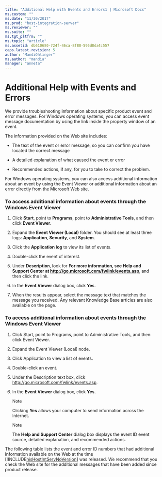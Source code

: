 ```yaml
---
title: "Additional Help with Events and Errors1 | Microsoft Docs"
ms.custom: ""
ms.date: "11/30/2017"
ms.prod: "host-integration-server"
ms.reviewer: ""
ms.suite: ""
ms.tgt_pltfrm: ""
ms.topic: "article"
ms.assetid: db610680-724f-46ca-8f88-595d8da4c557
caps.latest.revision: 5
author: "MandiOhlinger"
ms.author: "mandia"
manager: "anneta"
---
```

# Additional Help with Events and Errors
We provide troubleshooting information about specific product event and error messages. For Windows operating systems, you can access event message documentation by using the link inside the property window of an event. 
  
 The information provided on the Web site includes:  
  
-   The text of the event or error message, so you can confirm you have located the correct message  
  
-   A detailed explanation of what caused the event or error  
  
-   Recommended actions, if any, for you to take to correct the problem.  
  
 For Windows operating systems, you can also access additional information about an event by using the Event Viewer or additional information about an error directly from the Microsoft Web site.  
  
### To access additional information about events through the Windows Event Viewer  
  
1.  Click **Start**, point to **Programs**, point to **Administrative Tools**, and then click **Event Viewer**.  
  
2.  Expand the **Event Viewer (Local)** folder. You should see at least three logs: **Application**, **Security**, and **System**.  
  
3.  Click the **Application log** to view its list of events.  
  
4.  Double-click the event of interest.  
  
5.  Under **Description**, look for **For more information, see Help and Support Center at http://go.microsoft.com/fwlink/events.asp**, and then click the link.  
  
6.  In the **Event Viewer** dialog box, click **Yes**.  
  
7.  When the results appear, select the message text that matches the message you received. Any relevant Knowledge Base articles are also available on the page.  
  
### To access additional information about events through the Windows Event Viewer  
  
1.  Click Start, point to Programs, point to Administrative Tools, and then click Event Viewer.  
  
2.  Expand the Event Viewer (Local) node.  
  
3.  Click Application to view a list of events.  
  
4.  Double-click an event.  
  
5.  Under the Description text box, click http://go.microsoft.com/fwlink/events.asp.  
  
6.  In the **Event Viewer** dialog box, click **Yes**.  
  
    > [!NOTE]
    >  Clicking **Yes** allows your computer to send information across the Internet.  
  
    > [!NOTE]
    >  The **Help and Support Center** dialog box displays the event ID event source, detailed explanation, and recommended actions.  
  
The following table lists the event and error ID numbers that had additional information available on the Web at the time [!INCLUDE[hisHostIntServNoVersion](../includes/hishostintservnoversion-md.md)] was released. We recommend that you check the Web site for the additional messages that have been added since product release.